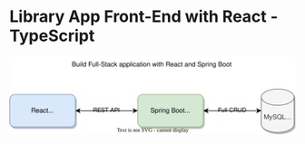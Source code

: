 # Library App Front-End with React - TypeScript

![](src/Images/Documentation/React-Spring-Boot.drawio.svg)


